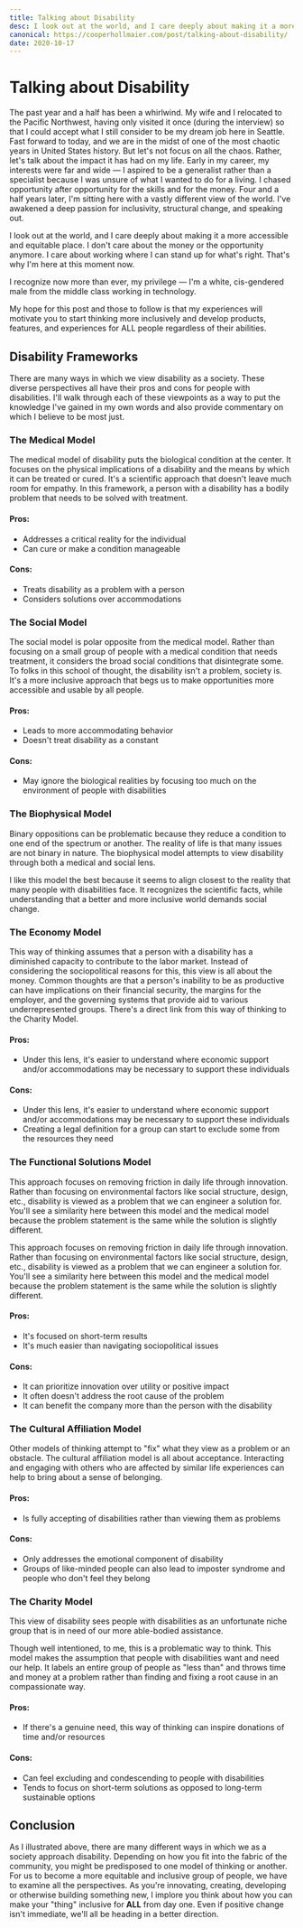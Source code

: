 ```yaml
---
title: Talking about Disability
desc: I look out at the world, and I care deeply about making it a more accessible and equitable place.
canonical: https://cooperhollmaier.com/post/talking-about-disability/
date: 2020-10-17
---
```


# Talking about Disability

The past year and a half has been a whirlwind. My wife and I relocated to the Pacific Northwest, having only visited it once (during the interview) so that I could accept what I still consider to be my dream job here in Seattle. Fast forward to today, and we are in the midst of one of the most chaotic years in United States history. But let's not focus on all the chaos. Rather, let's talk about the impact it has had on my life. Early in my career, my interests were far and wide — I aspired to be a generalist rather than a specialist because I was unsure of what I wanted to do for a living. I chased opportunity after opportunity for the skills and for the money. Four and a half years later, I'm sitting here with a vastly different view of the world. I've awakened a deep passion for inclusivity, structural change, and speaking out.

I look out at the world, and I care deeply about making it a more accessible and equitable place. I don't care about the money or the opportunity anymore. I care about working where I can stand up for what's right. That's why I'm here at this moment now.

I recognize now more than ever, my privilege — I'm a white, cis-gendered male from the middle class working in technology.

My hope for this post and those to follow is that my experiences will motivate you to start thinking more inclusively and develop products, features, and experiences for ALL people regardless of their abilities.

## Disability Frameworks

There are many ways in which we view disability as a society. These diverse perspectives all have their pros and cons for people with disabilities. I'll walk through each of these viewpoints as a way to put the knowledge I've gained in my own words and also provide commentary on which I believe to be most just.

### The Medical Model

The medical model of disability puts the biological condition at the center. It focuses on the physical implications of a disability and the means by which it can be treated or cured. It's a scientific approach that doesn't leave much room for empathy. In this framework, a person with a disability has a bodily problem that needs to be solved with treatment.

#### Pros:

- Addresses a critical reality for the individual
- Can cure or make a condition manageable

#### Cons:

- Treats disability as a problem with a person
- Considers solutions over accommodations

### The Social Model

The social model is polar opposite from the medical model. Rather than focusing on a small group of people with a medical condition that needs treatment, it considers the broad social conditions that disintegrate some. To folks in this school of thought, the disability isn't a problem, society is. It's a more inclusive approach that begs us to make opportunities more accessible and usable by all people.

#### Pros:

- Leads to more accommodating behavior
- Doesn't treat disability as a constant

#### Cons:

- May ignore the biological realities by focusing too much on the environment of people with disabilities

### The Biophysical Model

Binary oppositions can be problematic because they reduce a condition to one end of the spectrum or another. The reality of life is that many issues are not binary in nature. The biophysical model attempts to view disability through both a medical and social lens.

I like this model the best because it seems to align closest to the reality that many people with disabilities face. It recognizes the scientific facts, while understanding that a better and more inclusive world demands social change.

### The Economy Model

This way of thinking assumes that a person with a disability has a diminished capacity to contribute to the labor market. Instead of considering the sociopolitical reasons for this, this view is all about the money. Common thoughts are that a person's inability to be as productive can have implications on their financial security, the margins for the employer, and the governing systems that provide aid to various underrepresented groups. There's a direct link from this way of thinking to the Charity Model.

#### Pros:

- Under this lens, it's easier to understand where economic support and/or accommodations may be necessary to support these individuals

#### Cons:

- Under this lens, it's easier to understand where economic support and/or accommodations may be necessary to support these individuals
- Creating a legal definition for a group can start to exclude some from the resources they need

### The Functional Solutions Model

This approach focuses on removing friction in daily life through innovation. Rather than focusing on environmental factors like social structure, design, etc., disability is viewed as a problem that we can engineer a solution for. You'll see a similarity here between this model and the medical model because the problem statement is the same while the solution is slightly different.

This approach focuses on removing friction in daily life through innovation. Rather than focusing on environmental factors like social structure, design, etc., disability is viewed as a problem that we can engineer a solution for. You'll see a similarity here between this model and the medical model because the problem statement is the same while the solution is slightly different.

#### Pros:

- It's focused on short-term results
- It's much easier than navigating sociopolitical issues

#### Cons:

- It can prioritize innovation over utility or positive impact
- It often doesn't address the root cause of the problem
- It can benefit the company more than the person with the disability

### The Cultural Affiliation Model

Other models of thinking attempt to "fix" what they view as a problem or an obstacle. The cultural affiliation model is all about acceptance. Interacting and engaging with others who are affected by similar life experiences can help to bring about a sense of belonging.

#### Pros:

- Is fully accepting of disabilities rather than viewing them as problems

#### Cons:

- Only addresses the emotional component of disability
- Groups of like-minded people can also lead to imposter syndrome and people who don't feel they belong

### The Charity Model

This view of disability sees people with disabilities as an unfortunate niche group that is in need of our more able-bodied assistance.

Though well intentioned, to me, this is a problematic way to think. This model makes the assumption that people with disabilities want and need our help. It labels an entire group of people as "less than" and throws time and money at a problem rather than finding and fixing a root cause in an compassionate way.

#### Pros:

- If there's a genuine need, this way of thinking can inspire donations of time and/or resources

#### Cons:

- Can feel excluding and condescending to people with disabilities
- Tends to focus on short-term solutions as opposed to long-term sustainable options

## Conclusion

As I illustrated above, there are many different ways in which we as a society approach disability. Depending on how you fit into the fabric of the community, you might be predisposed to one model of thinking or another. For us to become a more equitable and inclusive group of people, we have to examine all the perspectives. As you're innovating, creating, developing or otherwise building something new, I implore you think about how you can make your "thing" inclusive for **ALL** from day one. Even if positive change isn't immediate, we'll all be heading in a better direction.
